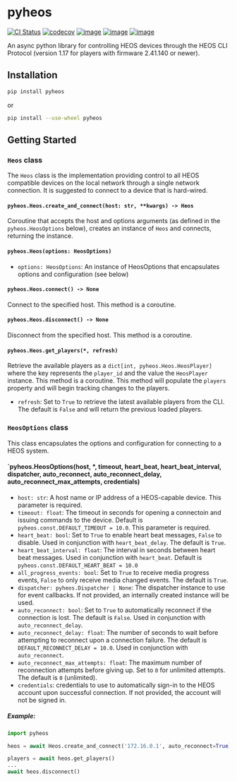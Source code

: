 # pyheos

[![CI Status](https://github.com/andrewsayre/pyheos/workflows/CI/badge.svg)](https://github.com/andrewsayre/pyheos/actions)
[![codecov](https://codecov.io/github/andrewsayre/pyheos/graph/badge.svg?token=PV4P3AN7Z1)](https://codecov.io/github/andrewsayre/pyheos)
[![image](https://img.shields.io/pypi/v/pyheos.svg)](https://pypi.org/project/pyheos/)
[![image](https://img.shields.io/pypi/pyversions/pyheos.svg)](https://pypi.org/project/pyheos/)
[![image](https://img.shields.io/pypi/l/pyheos.svg)](https://pypi.org/project/pyheos/)

An async python library for controlling HEOS devices through the HEOS CLI Protocol (version 1.17 for players with firmware 2.41.140 or newer).

## Installation

```bash
pip install pyheos
```

or

```bash
pip install --use-wheel pyheos
```

## Getting Started

### `Heos` class

The `Heos` class is the implementation providing control to all HEOS compatible devices on the local network through a single network connection. It is suggested to connect to a device that is hard-wired.

#### `pyheos.Heos.create_and_connect(host: str, **kwargs) -> Heos`

Coroutine that accepts the host and options arguments (as defined in the `pyheos.HeosOptions` below), creates an instance of `Heos` and connects, returning the instance.

#### `pyheos.Heos(options: HeosOptions)`

- `options: HeosOptions`: An instance of HeosOptions that encapsulates options and configuration (see below)

#### `pyheos.Heos.connect() -> None`

Connect to the specified host. This method is a coroutine.

#### `pyheos.Heos.disconnect() -> None`

Disconnect from the specified host. This method is a coroutine.

#### `pyheos.Heos.get_players(*, refresh)`

Retrieve the available players as a `dict[int, pyheos.Heos.HeosPlayer]` where the key represents the `player_id` and the value the `HeosPlayer` instance. This method is a coroutine. This method will populate the `players` property and will begin tracking changes to the players.

- `refresh`: Set to `True` to retrieve the latest available players from the CLI. The default is `False` and will return the previous loaded players.

### `HeosOptions` class

This class encapsulates the options and configuration for connecting to a HEOS system.

#### `pyheos.HeosOptions(host, \*, timeout, heart_beat, heart_beat_interval, dispatcher, auto_reconnect, auto_reconnect_delay, auto_reconnect_max_attempts, credentials)

- `host: str`: A host name or IP address of a HEOS-capable device. This parameter is required.
- `timeout: float`: The timeout in seconds for opening a connectoin and issuing commands to the device. Default is `pyheos.const.DEFAULT_TIMEOUT = 10.0`. This parameter is required.
- `heart_beat: bool`: Set to `True` to enable heart beat messages, `False` to disable. Used in conjunction with `heart_beat_delay`. The default is `True`.
- `heart_beat_interval: float`: The interval in seconds between heart beat messages. Used in conjunction with `heart_beat`. Default is `pyheos.const.DEFAULT_HEART_BEAT = 10.0`
- `all_progress_events: bool`: Set to `True` to receive media progress events, `False` to only receive media changed events. The default is `True`.
- `dispatcher: pyheos.Dispatcher | None`: The dispatcher instance to use for event callbacks. If not provided, an internally created instance will be used.
- `auto_reconnect: bool`: Set to `True` to automatically reconnect if the connection is lost. The default is `False`. Used in conjunction with `auto_reconnect_delay`.
- `auto_reconnect_delay: float`: The number of seconds to wait before attempting to reconnect upon a connection failure. The default is `DEFAULT_RECONNECT_DELAY = 10.0`. Used in conjunction with `auto_reconnect`.
- `auto_reconnect_max_attempts: float`: The maximum number of reconnection attempts before giving up. Set to `0` for unlimited attempts. The default is `0` (unlimited).
- `credentials`: credentials to use to automatically sign-in to the HEOS account upon successful connection. If not provided, the account will not be signed in.

##### Example:

```python
import pyheos

heos = await Heos.create_and_connect('172.16.0.1', auto_reconnect=True)

players = await heos.get_players()
...
await heos.disconnect()
```
